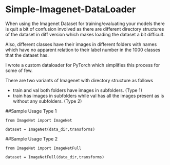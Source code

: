 # Simple-Imagenet-DataLoader

When using the Imagenet Dataset for training/evaluating your models there is quit a bit of confusion involved as there are different directory structures of the dataset in diff version which makes loading the dataset a bit difficult.

Also, different classes have their images in different folders with names which have no apparent relation to their label number in the 1000 classes that the dataset has.

I wrote a custom dataloader for PyTorch which simplifies this process for some of few.

There are two variants of Imagenet with directory structure as follows
- train and val both folders have images in subfolders. (Type 1)
- train has images in subfolders while val has all the images present as is without any subfolders. (Type 2)

##Sample Usage Type 1
```
from ImageNet import ImageNet
```
```
dataset = ImageNet(data_dir,transforms)
```

##Sample Usage Type 2
```
from ImageNet import ImageNetFull
```
```
dataset = ImageNetFull(data_dir,transforms)
```